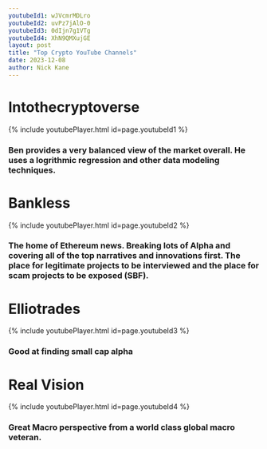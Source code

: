 ```yaml
---
youtubeId1: wJVcmrMDLro
youtubeId2: uvPz7jAlO-0
youtubeId3: 0dIjn7g1VTg
youtubeId4: XhN9QMXujGE
layout: post
title: "Top Crypto YouTube Channels"
date: 2023-12-08
author: Nick Kane
---
```



# Intothecryptoverse 

{% include youtubePlayer.html id=page.youtubeId1 %}

### Ben provides a very balanced view of the market overall. He uses a logrithmic regression and other data modeling techniques. 

# Bankless

{% include youtubePlayer.html id=page.youtubeId2 %}

### The home of Ethereum news. Breaking lots of Alpha and covering all of the top narratives and innovations first. The place for legitimate projects to be interviewed and the place for scam projects to be exposed (SBF).

# Elliotrades

{% include youtubePlayer.html id=page.youtubeId3 %}

### Good at finding small cap alpha

# Real Vision

{% include youtubePlayer.html id=page.youtubeId4 %}

### Great Macro perspective from a world class global macro veteran.
